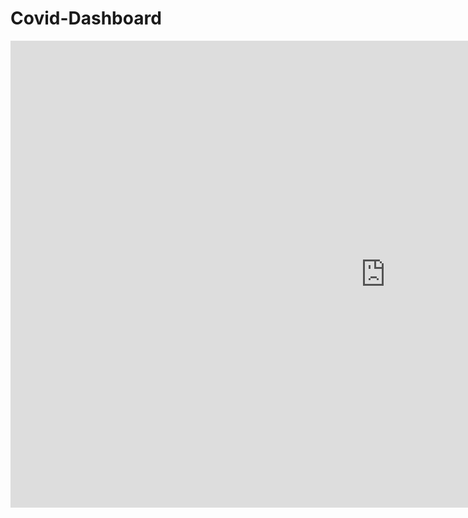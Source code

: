 # Covid-Dashboard


<iframe title="COVID-19 Dashboard" width="1200" height="747" src="https://app.powerbi.com/view?r=eyJrIjoiMjQ1YzkyMzItNmEzOS00NmExLWIwODQtN2FlMWU3YzQ1NmUzIiwidCI6ImUyZDIxNWM1LTc5MDgtNDYxNi1hMmE0LTY2NzkwYmEyMjFiMiJ9&pageName=ReportSection" frameborder="0" allowFullScreen="true"></iframe>

